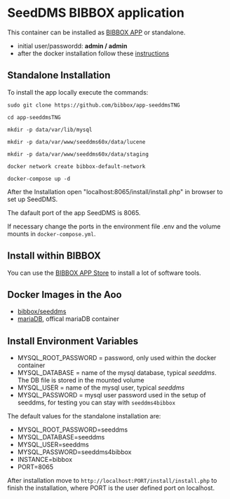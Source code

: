 
# SeedDMS BIBBOX application

This container can be installed as [BIBBOX APP](http://bibbox.readthedocs.io/en/latest/admin-documentation/ "BIBBOX App Store") or standalone. 

* initial user/passwordd: **admin / admin**
* after the docker installation follow these [instructions](https://github.com/bibbox/app-seeddms/blob/master/INSTALL-APP.md)

## Standalone Installation 

To install the app locally execute the commands:

`sudo git clone https://github.com/bibbox/app-seeddmsTNG`

`cd app-seeddmsTNG`

`mkdir -p data/var/lib/mysql`

`mkdir -p data/var/www/seeddms60x/data/lucene`

`mkdir -p data/var/www/seeddms60x/data/staging`

`docker network create bibbox-default-network`

`docker-compose up -d`

After the Installation open "localhost:8065/install/install.php" in browser to set up SeedDMS.

The dafault port of the app SeedDMS is 8065.

If necessary change the ports in the environment file .env and the volume mounts in `docker-compose.yml`.


## Install within BIBBOX

You can use the [BIBBOX APP Store](http://bibbox.readthedocs.io/en/latest/admin-documentation/ "BIBBOX App Store") to install a lot of software tools. 

## Docker Images in the Aoo
 * [bibbox/seeddms](https://hub.docker.com/r/bibbox/seeddms/) 
 * [mariaDB](https://hub.docker.com/_/mariadb/), offical mariaDB container
 
## Install Environment Variables
  *	MYSQL_ROOT_PASSWORD = password, only used within the docker container
  * MYSQL_DATABASE = name of the mysql database, typical *seeddms*. The DB file is stored in the mounted volume
  * MYSQL_USER = name of the mysql user, typical *seeddms*
  * MYSQL_PASSWORD = mysql user password used in the setup of seeddms, for testing you can stay with `seeddms4bibbox`
  
The default values for the standalone installation are:
  * MYSQL_ROOT_PASSWORD=seeddms
  * MYSQL_DATABASE=seeddms
  * MYSQL_USER=seeddms
  * MYSQL_PASSWORD=seeddms4bibbox
  * INSTANCE=bibbox
  * PORT=8065
  
  After installation move to `http://localhost:PORT/install/install.php` to finish the installation, where PORT is the user defined port on localhost.
